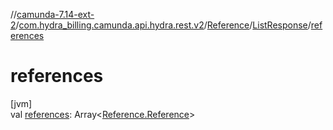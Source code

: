 //[camunda-7.14-ext-2](../../../../index.md)/[com.hydra_billing.camunda.api.hydra.rest.v2](../../index.md)/[Reference](../index.md)/[ListResponse](index.md)/[references](references.md)

# references

[jvm]\
val [references](references.md): Array<[Reference.Reference](../-reference/index.md)>
